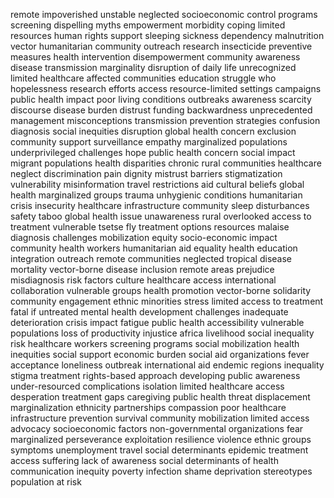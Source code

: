 remote impoverished unstable neglected socioeconomic control programs screening dispelling myths empowerment morbidity coping limited resources human rights support sleeping sickness dependency malnutrition vector humanitarian community outreach research insecticide preventive measures health intervention disempowerment community awareness disease transmission marginality disruption of daily life unrecognized limited healthcare affected communities education struggle who hopelessness research efforts access resource-limited settings campaigns public health impact poor living conditions outbreaks awareness scarcity discourse disease burden distrust funding backwardness unprecedented management misconceptions transmission prevention strategies confusion diagnosis social inequities disruption global health concern exclusion community support surveillance empathy marginalized populations underprivileged challenges hope public health concern social impact migrant populations health disparities chronic rural communities healthcare neglect discrimination pain dignity mistrust barriers stigmatization vulnerability misinformation travel restrictions aid cultural beliefs global health marginalized groups trauma unhygienic conditions humanitarian crisis insecurity healthcare infrastructure community sleep disturbances safety taboo global health issue unawareness rural overlooked access to treatment vulnerable tsetse fly treatment options resources malaise diagnosis challenges mobilization equity socio-economic impact community health workers humanitarian aid equality health education integration outreach remote communities neglected tropical disease mortality vector-borne disease inclusion remote areas prejudice misdiagnosis risk factors culture healthcare access international collaboration vulnerable groups health promotion vector-borne solidarity community engagement ethnic minorities stress limited access to treatment fatal if untreated mental health development challenges inadequate deterioration crisis impact fatigue public health accessibility vulnerable populations loss of productivity injustice africa livelihood social inequality risk healthcare workers screening programs social mobilization health inequities social support economic burden social aid organizations fever acceptance loneliness outbreak international aid endemic regions inequality stigma treatment rights-based approach developing public awareness under-resourced complications isolation limited healthcare access desperation treatment gaps caregiving public health threat displacement marginalization ethnicity partnerships compassion poor healthcare infrastructure prevention survival community mobilization limited access advocacy socioeconomic factors non-governmental organizations fear marginalized perseverance exploitation resilience violence ethnic groups symptoms unemployment travel social determinants epidemic treatment access suffering lack of awareness social determinants of health communication inequity poverty infection shame deprivation stereotypes population at risk